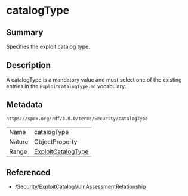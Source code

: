 <!-- Automatically generated by spec-parser v2.3.0 on 2024-07-29T18:25:30.305944+00:00 -->
<!-- SPDX-License-Identifier: Community-Spec-1.0 -->

# catalogType

## Summary

Specifies the exploit catalog type.


## Description

A catalogType is a mandatory value and must select one of the existing entries in the `ExploitCatalogType.md` vocabulary.


## Metadata

`https://spdx.org/rdf/3.0.0/terms/Security/catalogType`


| | |
|---|---|
| Name | catalogType |
| Nature | ObjectProperty |
| Range | [ExploitCatalogType](../Vocabularies/ExploitCatalogType.md) |




## Referenced

- [/Security/ExploitCatalogVulnAssessmentRelationship](../../Security/Classes/ExploitCatalogVulnAssessmentRelationship.md)

